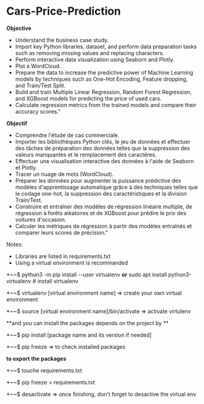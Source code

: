 # Cars-Price-Prediction
**Objective**
* Understand the business case study.
* Import key Python libraries, dataset, and perform data preparation tasks such as removing missing values and replacing characters.
* Perform interactive data visualization using Seaborn and Plotly.
* Plot a WordCloud.
* Prepare the data to increase the predictive power of Machine Learning models by techniques such as One-Hot Encoding, Feature dropping, and Train/Test Split.
* Build and train Multiple Linear Regression, Random Forest Regression, and XGBoost models for predicting the price of used cars.
* Calculate regression metrics from the trained models and compare their accuracy scores."

**Objectif**
* Comprendre l'étude de cas commerciale.
* Importer les bibliothèques Python clés, le jeu de données et effectuer des tâches de préparation des données telles que la suppression des valeurs manquantes et le remplacement des caractères.
* Effectuer une visualisation interactive des données à l'aide de Seaborn et Plotly.
* Tracer un nuage de mots (WordCloud).
* Préparer les données pour augmenter la puissance prédictive des modèles d'apprentissage automatique grâce à des techniques telles que le codage one-hot, la suppression des caractéristiques et la division Train/Test.
* Construire et entraîner des modèles de régression linéaire multiple, de régression à forêts aléatoires et de XGBoost pour prédire le prix des voitures d'occasion.
* Calculer les métriques de régression à partir des modèles entraînés et comparer leurs scores de précision."

Notes: 
* Libraries are listed in requirements.txt 
* Using a virtual environment is recommanded

*~~$ python3 -m pip install --user virtualenv **or** sudo apt install python3-virtualenv # install virtualenv

*~~$ virtualenv [virtual environment name] => create your own virtual environment

*~~$ source [virtual environment name]/bin/activate => activate virtulenv

**and you can install the packages depends on the project by **

*~~$ pip install [package name and its version if needed]

*~~$ pip freeze => to check installed packages

**to export the packages**

*~~$ touche requirements.txt

*~~$ pip freeze > requirements.txt

*~~$ desactivate => once finishing, don't forget to desactive the virtual env
